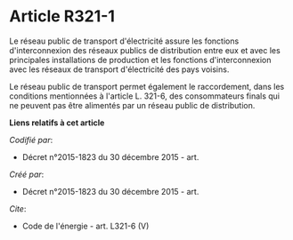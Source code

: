 # Article R321-1

Le réseau public de transport d'électricité assure les fonctions d'interconnexion des réseaux publics de distribution entre
eux et avec les principales installations de production et les fonctions d'interconnexion avec les réseaux de transport
d'électricité des pays voisins.

Le réseau public de transport permet également le raccordement, dans les conditions mentionnées à l'article L. 321-6, des
consommateurs finals qui ne peuvent pas être alimentés par un réseau public de distribution.

**Liens relatifs à cet article**

_Codifié par_:

  - Décret n°2015-1823 du 30 décembre 2015 - art.

_Créé par_:

  - Décret n°2015-1823 du 30 décembre 2015 - art.

_Cite_:

  - Code de l'énergie - art. L321-6 (V)
